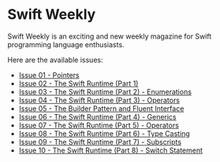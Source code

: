 Swift Weekly
============

Swift Weekly is an exciting and new weekly magazine for Swift programming language enthusiasts.

Here are the available issues:

- [Issue 01 - Pointers](issue01/README.md)
- [Issue 02 - The Swift Runtime (Part 1)](issue02/README.md)
- [Issue 03 - The Swift Runtime (Part 2) - Enumerations](issue03/README.md)
- [Issue 04 - The Swift Runtime (Part 3) - Operators](issue04/README.md)
- [Issue 05 - The Builder Pattern and Fluent Interface](issue05/README.md)
- [Issue 06 - The Swift Runtime (Part 4) - Generics](issue06/README.md)
- [Issue 07 - The Swift Runtime (Part 5) - Operators](issue07/README.md)
- [Issue 08 - The Swift Runtime (Part 6) - Type Casting](issue08/README.md)
- [Issue 09 - The Swift Runtime (Part 7) - Subscripts](issue09/README.md)
- [Issue 10 - The Swift Runtime (Part 8) - Switch Statement](issue10/README.md)